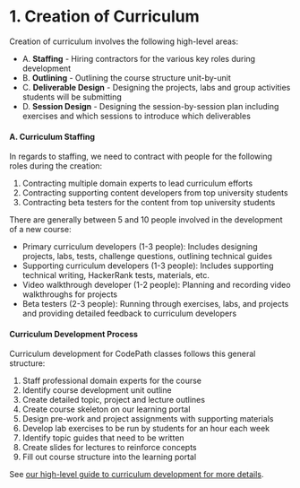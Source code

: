 # 1. Creation of Curriculum

Creation of curriculum involves the following high-level areas:

* A. **Staffing** - Hiring contractors for the various key roles during development
* B. **Outlining** - Outlining the course structure unit-by-unit
* C. **Deliverable Design** - Designing the projects, labs and group activities students will be submitting
* D. **Session Design** - Designing the session-by-session plan including exercises and which sessions to introduce which deliverables

#### A. Curriculum Staffing <a id="A-Curriculum-Staffing"></a>

In regards to staffing, we need to contract with people for the following roles during the creation:

1. Contracting multiple domain experts to lead curriculum efforts
2. Contracting supporting content developers from top university students
3. Contracting beta testers for the content from top university students

There are generally between 5 and 10 people involved in the development of a new course:

* Primary curriculum developers \(1-3 people\): Includes designing projects, labs, tests, challenge questions, outlining technical guides
* Supporting curriculum developers \(1-3 people\): Includes supporting technical writing, HackerRank tests, materials, etc.
* Video walkthrough developer \(1-2 people\): Planning and recording video walkthroughs for projects
* Beta testers \(2-3 people\): Running through exercises, labs, and projects and providing detailed feedback to curriculum developers

#### Curriculum Development Process <a id="Curriculum-Development-Process"></a>

Curriculum development for CodePath classes follows this general structure:

1. Staff professional domain experts for the course
2. Identify course development unit outline
3. Create detailed topic, project and lecture outlines
4. Create course skeleton on our learning portal
5. Design pre-work and project assignments with supporting materials
6. Develop lab exercises to be run by students for an hour each week
7. Identify topic guides that need to be written
8. Create slides for lectures to reinforce concepts
9. Fill out course structure into the learning portal

See [our high-level guide to curriculum development for more details](https://courses.codepath.com/snippets/class_organizer_training/curriculum_development).

